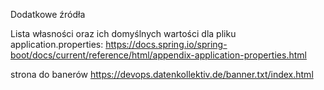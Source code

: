 Dodatkowe źródła

Lista własności oraz ich domyślnych wartości dla pliku application.properties: https://docs.spring.io/spring-boot/docs/current/reference/html/appendix-application-properties.html

strona do banerów
https://devops.datenkollektiv.de/banner.txt/index.html
